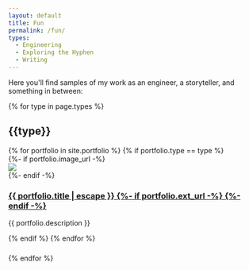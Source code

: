 ```yaml
---
layout: default
title: Fun
permalink: /fun/
types:
  - Engineering
  - Exploring the Hyphen
  - Writing
---
```


Here you'll find samples of my work as an engineer, a storyteller, and something in between:

{% for type in page.types %}
 <h2 class="portfolio-heading" id="{{type | remove: " "}}"> {{type}} </h2>
 {% for portfolio in site.portfolio %}
 {% if portfolio.type == type %}
 <div class='post-wrapper'>
   {%- if portfolio.image_url -%}
   <div class='post-image'>
       <img src="{{ portfolio.image_url }}"/>
   </div>
   {%- endif -%}
   <div class='post-content'>
   <h3>
     <a class="post-link" href="{% if portfolio.ext_url %} {{ portfolio.ext_url }} {% else %} {{ portfolio.url | relative_url }} {% endif %}" {% if portfolio.ext_url %}target="_blank"{% endif %}>
       {{ portfolio.title | escape }}
       {%- if portfolio.ext_url -%}
       <span class="external-link"><i class="fas fa-external-link-alt"></i></span>
       {%- endif -%}
     </a>
   </h3>
   {{ portfolio.description }}
   </div>
 </div>

 {% endif %}
 {% endfor %}
 <h3> </h3>
{% endfor %}
